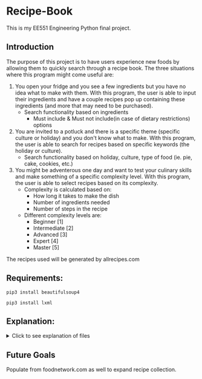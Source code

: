 # Recipe-Book #
This is my EE551 Engineering Python final project.

## Introduction ##
The purpose of this project is to have users experience new foods by allowing them to quickly search through a recipe book. The three situations where this program might come useful are: 

1. You open your fridge and you see a few ingredients but you have no idea what to make with them. With this program, the user is able to input their ingredients and have a couple recipes pop up containing these ingredients (and more that may need to be purchased).
    - Search functionality based on ingredients
      - Must include & Must not include(in case of dietary restrictions) options
2. You are invited to a potluck and there is a specific theme (specific culture or holiday) and you don't know what to make. With this program, the user is able to search for recipes based on specific keywords (the holiday or culture).
    - Search functionality based on holiday, culture, type of food (ie. pie, cake, cookies, etc.)
3. You might be adventerous one day and want to test your culinary skills and make something of a specific complexity level. With this program, the user is able to select recipes based on its complexity. 
    - Complexity is calculated based on: 
       - How long it takes to make the dish
       - Number of ingredients needed
       - Number of steps in the recipe
    - Different complexity levels are:
      - Beginner [1]
      - Intermediate [2]
      - Advanced [3]
      - Expert [4]
      - Master [5]

The recipes used will be generated by allrecipes.com

## Requirements: ##
`pip3 install beautifulsoup4`

`pip3 install lxml`

## Explanation: ## 
<details>
  <summary>Click to see explanation of files</summary>
  <h4>RecipeInit</h4>
  <p>This file contains all the different functionalites that this recipe book contains. </p>
  
  <h4>Recipe_Book</h4>
  <p>This file is the one you would use to interact with the recipe book. </p>

  <h4>Quick_Demo</h4>
  <p>This is a short snippet of the four menu items: </p>
  <ul>
    <ol>Search for recipes based on ingredients</ol>
    <ol>Search for recipes based on keywords(ie. Christmas, cake, Chinese)</ol>
    <ol>Search for recipes based on keywords and ingredients</ol>
    <ol>Search for recipes based on complexity</ol>
  </ul>
     
  <h4>ipynb versions</h4>
  <p>This folder contains all the .py files but as pre-run ipynb to display quick overview of what this program can do. </p>
  
  <h4>testing</h4>
  <p>This folder contains the test code. Unitting testing was implemented here.</p>
</details>     

## Future Goals ##
Populate from foodnetwork.com as well to expand recipe collection.


